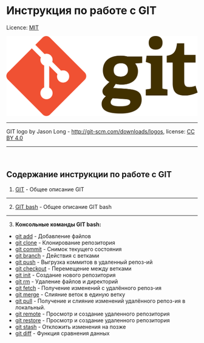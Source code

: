 # Инструкция по работе с GIT

Licence: [MIT](./license.md "Лицензия")

![git-logo](./assets/images/git-logo.png)

---

GIT logo by Jason Long - http://git-scm.com/downloads/logos, license: [CC BY 4.0](https://creativecommons.org/licenses/by/4.0/)

---

<br>

## Содержание <b>инструкции по работе с GIT</b>

1. [GIT](./git-commands/desc-about-git.md "") - Общее описание GIT
---
2. [GIT bash](./git-commands/about-git-bash.md "") - Общее описание GIT bash
---
3. __Консольные команды GIT bash:__
* [git add](./git-commands/add.md "") - Добавление файлов
* [git clone](./git-commands/clone.md "") - Клонирование репозитория
* [git commit](./git-commands/commit.md "") - Снимок текущего состояния
* [git branch](./git-commands/branch.md "") - Действия с ветками
* [git push](./git-commands/push.md "") - Выгрузка коммитов в удаленный репоз-ий
* [git checkout](./git-commands/checkout.md "") - Перемещение между ветками
* [git init](./git-commands/init.md "") - Создание нового репозитория
* [git rm](./git-commands/rm.md "") - Удаление файлов и директорий
* [git fetch](./git-commands/fetch.md "") - Получение изменений с удалённого репоз-ия
* [git merge](./git-commands/merge.md "") - Слияние веток в единую ветку
* [git pull](./git-commands/pull.md "") - Получение и слияние изменений удалённого репоз-ия в локальный.
* [git remote](./git-commands/remote.md "") - Просмотр и создание удаленного репозитория
* [git restore](./git-commands/restore.md "") - Просмотр и создание удаленного репозитория
* [git stash](./git-commands/stash.md "") - Откложить изменения на позже
* [git diff](./git-commands/diff.md "") - Функция сравнения данных